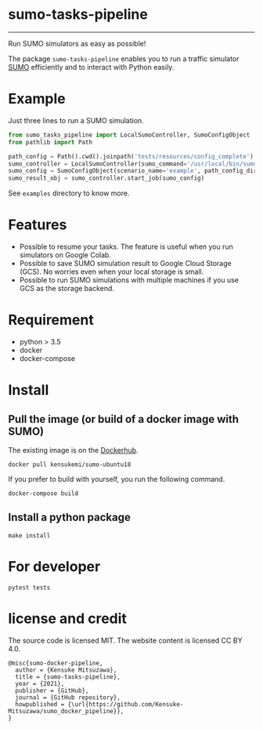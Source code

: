 # sumo-tasks-pipeline
- - -

Run SUMO simulators as easy as possible!

The package `sumo-tasks-pipeline` enables you to run a traffic simulator [SUMO](https://sumo.dlr.de/docs/index.html) efficiently 
and to interact with Python easily.

# Example

Just three lines to run a SUMO simulation.

```python
from sumo_tasks_pipeline import LocalSumoController, SumoConfigObject
from pathlib import Path

path_config = Path().cwd().joinpath('tests/resources/config_complete')
sumo_controller = LocalSumoController(sumo_command='/usr/local/bin/sumo')
sumo_config = SumoConfigObject(scenario_name='example', path_config_dir=path_config, config_name='grid.sumo.cfg')
sumo_result_obj = sumo_controller.start_job(sumo_config)
```

See `examples` directory to know more.

# Features

- Possible to resume your tasks. The feature is useful when you run simulators on Google Colab.
- Possible to save SUMO simulation result to Google Cloud Storage (GCS). No worries even when your local storage is small.
- Possible to run SUMO simulations with multiple machines if you use GCS as the storage backend.

# Requirement

- python > 3.5
- docker 
- docker-compose

# Install

## Pull the image (or build of a docker image with SUMO)

The existing image is on the [Dockerhub](https://hub.docker.com/repository/docker/kensukemi/sumo-ubuntu18).

```shell
docker pull kensukemi/sumo-ubuntu18
```

If you prefer to build with yourself, you run the following command.

```shell
docker-compose build 
```

## Install a python package

```shell
make install
```


# For developer

```shell
pytest tests
```

# license and credit

The source code is licensed MIT. The website content is licensed CC BY 4.0.


```
@misc{sumo-docker-pipeline,
  author = {Kensuke Mitsuzawa},
  title = {sumo-tasks-pipeline},
  year = {2021},
  publisher = {GitHub},
  journal = {GitHub repository},
  howpublished = {\url{https://github.com/Kensuke-Mitsuzawa/sumo_docker_pipeline}},
}
```